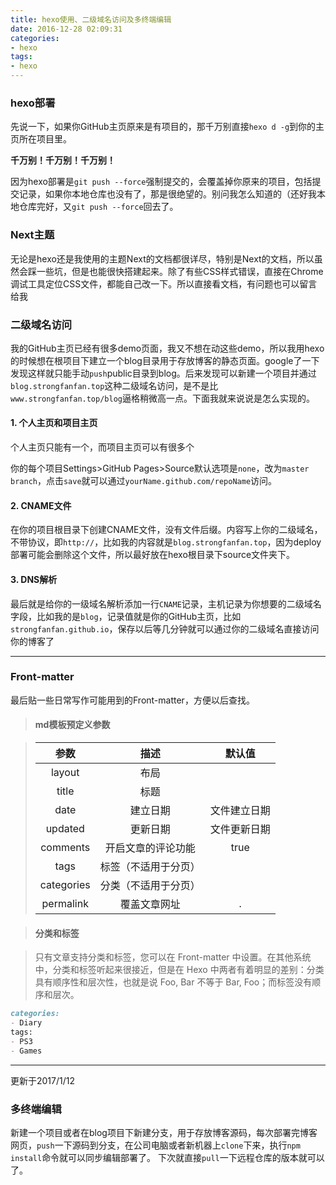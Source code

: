 ```yaml
---
title: hexo使用、二级域名访问及多终端编辑
date: 2016-12-28 02:09:31
categories:
- hexo
tags: 
- hexo 
---
```

### hexo部署
先说一下，如果你GitHub主页原来是有项目的，那千万别直接`hexo d -g`到你的主页所在项目里。

**千万别！千万别！千万别！**
<!-- more -->
因为hexo部署是`git push --force`强制提交的，会覆盖掉你原来的项目，包括提交记录，如果你本地仓库也没有了，那是很绝望的。别问我怎么知道的（还好我本地仓库完好，又`git push --force`回去了。

### Next主题
无论是hexo还是我使用的主题Next的文档都很详尽，特别是Next的文档，所以虽然会踩一些坑，但是也能很快搭建起来。除了有些CSS样式错误，直接在Chrome调试工具定位CSS文件，都能自己改一下。所以直接看文档，有问题也可以留言给我

### 二级域名访问
我的GitHub主页已经有很多demo页面，我又不想在动这些demo，所以我用hexo的时候想在根项目下建立一个blog目录用于存放博客的静态页面。google了一下发现这样就只能手动`push`public目录到blog。后来发现可以新建一个项目并通过`blog.strongfanfan.top`这种二级域名访问，是不是比`www.strongfanfan.top/blog`逼格稍微高一点。下面我就来说说是怎么实现的。
#### 1. 个人主页和项目主页

个人主页只能有一个，而项目主页可以有很多个

你的每个项目Settings\>GitHub Pages\>Source默认选项是`none`，改为`master branch`，点击`save`就可以通过`yourName.github.com/repoName`访问。
#### 2. CNAME文件
   
   在你的项目根目录下创建CNAME文件，没有文件后缀。内容写上你的二级域名，不带协议，即`http://`，比如我的内容就是`blog.strongfanfan.top`，因为deploy部署可能会删除这个文件，所以最好放在hexo根目录下source文件夹下。
 #### 3. DNS解析
   
   最后就是给你的一级域名解析添加一行`CNAME`记录，主机记录为你想要的二级域名字段，比如我的是`blog`，记录值就是你的GitHub主页，比如`strongfanfan.github.io`，保存以后等几分钟就可以通过你的二级域名直接访问你的博客了

---------------------------------------------------
  
### Front-matter
最后贴一些日常写作可能用到的Front-matter，方便以后查找。
> #### md模板预定义参数

> |参数|描述|默认值|
>|:---:|:---:|:---:|
>|  layout|	布局||	
>|title|	标题||	
>|date|	建立日期|	文件建立日期
>|updated	|更新日期	|文件更新日期
>|comments|	开启文章的评论功能|	true
>|tags|	标签（不适用于分页）||	
>|categories|	分类（不适用于分页）||	
>|permalink|	覆盖文章网址| .|	

>  #### 分类和标签

 >只有文章支持分类和标签，您可以在 Front-matter 中设置。在其他系统中，分类和标签听起来很接近，但是在 Hexo 中两者有着明显的差别：分类具有顺序性和层次性，也就是说 Foo, Bar 不等于 Bar, Foo；而标签没有顺序和层次。
```md
categories:
- Diary
tags:
- PS3
- Games
```

--------------------
更新于2017/1/12

### 多终端编辑

新建一个项目或者在blog项目下新建分支，用于存放博客源码，每次部署完博客网页，`push`一下源码到分支，在公司电脑或者新机器上`clone`下来，执行`npm install`命令就可以同步编辑部署了。
下次就直接`pull`一下远程仓库的版本就可以了。